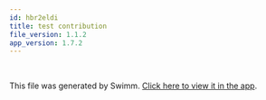 ```yaml
---
id: hbr2eldi
title: test contribution
file_version: 1.1.2
app_version: 1.7.2
---
```




<br/>

This file was generated by Swimm. [Click here to view it in the app](http://localhost:5000/repos/Z2l0aHViJTNBJTNBc3ItZXh0ZW5zaW9uJTNBJTNBZG91ZWs=/docs/hbr2eldi).
